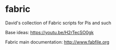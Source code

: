 # fabric
David's collection of Fabric scripts for Pis and such

Base ideas: https://youtu.be/H2rTecSO0gk

Fabric main documentation: http://www.fabfile.org
